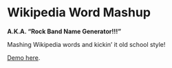 # Wikipedia Word Mashup

**A.K.A. “Rock Band Name Generator!!!”**

Mashing Wikipedia words and kickin’ it old school style!

[Demo here](https://mhulse.github.io/wikipedia-name-generator).
